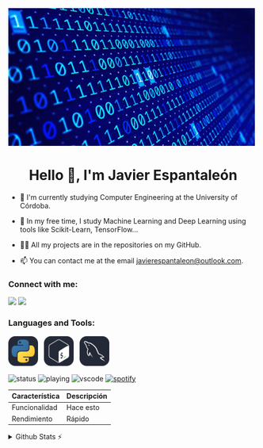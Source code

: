 <img src="icons/binary.gif" alt="Descripción de la imagen">

<h1 align="center">Hello 👋, I'm Javier Espantaleón</h1>

- 🔭 I'm currently studying Computer Engineering at the University of Córdoba.

- 🌱 In my free time, I study Machine Learning and Deep Learning using tools like Scikit-Learn, TensorFlow...

- 👨‍💻 All my projects are in the repositories on my GitHub.

- 📫 You can contact me at the email javierespantaleon@outlook.com.
<h3 align="left">Connect with me:</h3>
<p align="left">
  
[<img src="https://img.shields.io/badge/Outlook-0077B5?style=for-the-badge&logo=microsoft-outlook&logoColor=white">](mailto:javierespantaleon@outlook.com) 
[<img src="https://img.shields.io/badge/LinkedIn-0077B5?style=for-the-badge&logo=linkedin&logoColor=white">](https://www.linkedin.com/in/franciscojavierespantale%C3%B3np%C3%A9rez/)


<h3 align="left">Languages and Tools:</h3>

<a href="https://www.python.org/"><img src="icons/Python-Dark.svg" alt="My Skills" width="60" height="60"></a> &nbsp;
<a href="https://www.gnu.org/software/bash/"><img src="icons/Bash-Dark.svg" alt="My Skills" width="60" height="60"></a> &nbsp;
<a href="https://www.mysql.com/"><img src="icons/MySQL-Dark.svg" alt="My Skills" width="60" height="60"></a> &nbsp;

![status](https://nocache.advaith.workers.dev?url=https://img.shields.io/endpoint?url=https://dev.discordprofiles.me/api/badge/status/276544649148235776?simple=true)
![playing](https://nocache.advaith.workers.dev?url=https://img.shields.io/endpoint?url=https://dev.discordprofiles.me/api/badge/playing/276544649148235776)
![vscode](https://nocache.advaith.workers.dev?url=https://img.shields.io/endpoint?url=https://dev.discordprofiles.me/api/badge/vscode/276544649148235776)
[![spotify](https://nocache.advaith.workers.dev?url=https://img.shields.io/endpoint?url=https://dev.discordprofiles.me/api/badge/spotify/276544649148235776)](https://dev.discordprofiles.me/openspotify/276544649148235776)

| Característica | Descripción |
| -------------- | ----------- |
| Funcionalidad  | Hace esto   |
| Rendimiento    | Rápido      |


<details>
  <summary>Github Stats ⚡</summary>
  
  <a href="#">![Github stats](https://github-readme-stats.vercel.app/api?username=tandpfun&theme=blueberry&count_private=true&hide_border=true&line_height=20)</a>
  <a href="#">![Top Langs](https://github-readme-stats.vercel.app/api/top-langs/?username=tandpfun&layout=compact&theme=blueberry&count_private=true&hide_border=true)</a>
</details>





 
 

 


 
 

























<!---
javier-esp/javier-esp is a ✨ special ✨ repository because its `README.md` (this file) appears on your GitHub profile.
You can click the Preview link to take a look at your changes.
--->
